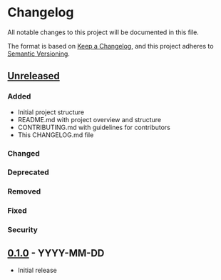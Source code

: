 # Changelog

All notable changes to this project will be documented in this file.

The format is based on [Keep a Changelog](https://keepachangelog.com/en/1.0.0/),
and this project adheres to [Semantic Versioning](https://semver.org/spec/v2.0.0.html).

## [Unreleased]

### Added
- Initial project structure
- README.md with project overview and structure
- CONTRIBUTING.md with guidelines for contributors
- This CHANGELOG.md file

### Changed

### Deprecated

### Removed

### Fixed

### Security

## [0.1.0] - YYYY-MM-DD
- Initial release

[Unreleased]: https://github.com/yourusername/your-repo-name/compare/v0.1.0...HEAD
[0.1.0]: https://github.com/yourusername/your-repo-name/releases/tag/v0.1.0
